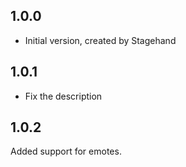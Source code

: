 ## 1.0.0

- Initial version, created by Stagehand

## 1.0.1

- Fix the description

## 1.0.2

Added support for emotes.
